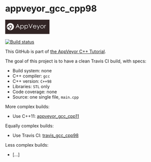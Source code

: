 # appveyor_gcc_cpp98

[![AppVeyor logo](AppVeyor.png)](https://appveyor-ci.org)

[![Build status](https://ci.appveyor.com/api/projects/status/l1u8fhfsmorqs2cg/branch/master?svg=true)](https://ci.appveyor.com/project/richelbilderbeek/appveyor-gcc-cpp98/branch/master)

This GitHub is part of [the AppVeyor C++ Tutorial](https://github.com/richelbilderbeek/appveyor_cpp_tutorial).

The goal of this project is to have a clean Travis CI build, with specs:

 * Build system: none
 * C++ compiler: `gcc`
 * C++ version: `C++98`
 * Libraries: `STL` only
 * Code coverage: none
 * Source: one single file, `main.cpp`

More complex builds:

 * Use C++11: [appveyor_gcc_cpp11](https://www.github.com/richelbilderbeek/appveyor_gcc_cpp11)

Equally complex builds:

 * Use Travis CI: [travis_gcc_cpp98](https://www.github.com/richelbilderbeek/travis_gcc_cpp98)

Less complex builds:

 * [...]
